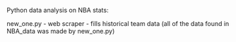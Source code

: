 Python data analysis on NBA stats:

new_one.py - web scraper - fills historical team data (all of the data found in NBA_data was made by new_one.py)